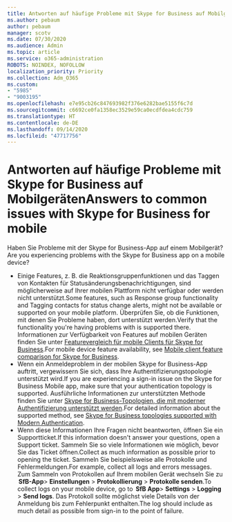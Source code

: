 ```yaml
---
title: Antworten auf häufige Probleme mit Skype for Business auf Mobilgeräten
ms.author: pebaum
author: pebaum
manager: scotv
ms.date: 07/30/2020
ms.audience: Admin
ms.topic: article
ms.service: o365-administration
ROBOTS: NOINDEX, NOFOLLOW
localization_priority: Priority
ms.collection: Adm_O365
ms.custom:
- "5985"
- "9003195"
ms.openlocfilehash: e7e95cb26c847693982f376e6282bae5155f6c7d
ms.sourcegitcommit: c6692ce0fa1358ec3529e59ca0ecdfdea4cdc759
ms.translationtype: HT
ms.contentlocale: de-DE
ms.lasthandoff: 09/14/2020
ms.locfileid: "47717756"
---
```

# <a name="answers-to-common-issues-with-skype-for-business-for-mobile"></a><span data-ttu-id="e279a-102">Antworten auf häufige Probleme mit Skype for Business auf Mobilgeräten</span><span class="sxs-lookup"><span data-stu-id="e279a-102">Answers to common issues with Skype for Business for mobile</span></span>

<span data-ttu-id="e279a-103">Haben Sie Probleme mit der Skype for Business-App auf einem Mobilgerät?</span><span class="sxs-lookup"><span data-stu-id="e279a-103">Are you experiencing problems with the Skype for Business app on a mobile device?</span></span>

- <span data-ttu-id="e279a-104">Einige Features, z. B. die Reaktionsgruppenfunktionen und das Taggen von Kontakten für Statusänderungsbenachrichtigungen, sind möglicherweise auf Ihrer mobilen Plattform nicht verfügbar oder werden nicht unterstützt.</span><span class="sxs-lookup"><span data-stu-id="e279a-104">Some features, such as Response group functionality and Tagging contacts for status change alerts, might not be available or supported on your mobile platform.</span></span> <span data-ttu-id="e279a-105">Überprüfen Sie, ob die Funktionen, mit denen Sie Probleme haben, dort unterstützt werden.</span><span class="sxs-lookup"><span data-stu-id="e279a-105">Verify that the functionality you're having problems with is supported there.</span></span> <span data-ttu-id="e279a-106">Informationen zur Verfügbarkeit von Features auf mobilen Geräten finden Sie unter [Featurevergleich für mobile Clients für Skype for Business](https://technet.microsoft.com/library/Dn951412.aspx).</span><span class="sxs-lookup"><span data-stu-id="e279a-106">For mobile device feature availability, see [Mobile client feature comparison for Skype for Business](https://technet.microsoft.com/library/Dn951412.aspx).</span></span>
- <span data-ttu-id="e279a-107">Wenn ein Anmeldeproblem in der mobilen Skype for Business-App auftritt, vergewissern Sie sich, dass Ihre Authentifizierungstopologie unterstützt wird.</span><span class="sxs-lookup"><span data-stu-id="e279a-107">If you are experiencing a sign-in issue on the Skype for Business Mobile app, make sure that your authentication topology is supported.</span></span> <span data-ttu-id="e279a-108">Ausführliche Informationen zur unterstützten Methode finden Sie unter [Skype for Business-Topologien, die mit moderner Authentifizierung unterstützt werden](https://docs.microsoft.com/skypeforbusiness/plan-your-deployment/modern-authentication/topologies-supported).</span><span class="sxs-lookup"><span data-stu-id="e279a-108">For detailed information about the supported method, see [Skype for Business topologies supported with Modern Authentication](https://docs.microsoft.com/skypeforbusiness/plan-your-deployment/modern-authentication/topologies-supported).</span></span>  
- <span data-ttu-id="e279a-109">Wenn diese Informationen Ihre Fragen nicht beantworten, öffnen Sie ein Supportticket.</span><span class="sxs-lookup"><span data-stu-id="e279a-109">If this information doesn't answer your questions, open a Support ticket.</span></span> <span data-ttu-id="e279a-110">Sammeln Sie so viele Informationen wie möglich, bevor Sie das Ticket öffnen.</span><span class="sxs-lookup"><span data-stu-id="e279a-110">Collect as much information as possible prior to opening the ticket.</span></span> <span data-ttu-id="e279a-111">Sammeln Sie beispielsweise alle Protokolle und Fehlermeldungen.</span><span class="sxs-lookup"><span data-stu-id="e279a-111">For example, collect all logs and errors messages.</span></span> <span data-ttu-id="e279a-112">Zum Sammeln von Protokollen auf Ihrem mobilen Gerät wechseln Sie zu  **SfB-App**>  **Einstellungen** >  **Protokollierung** >  **Protokolle senden**.</span><span class="sxs-lookup"><span data-stu-id="e279a-112">To collect logs on your mobile device, go to  **SfB App**>  **Settings** >  **Logging** >  **Send logs**.</span></span> <span data-ttu-id="e279a-113">Das Protokoll sollte möglichst viele Details von der Anmeldung bis zum Fehlerpunkt enthalten.</span><span class="sxs-lookup"><span data-stu-id="e279a-113">The log should include as much detail as possible from sign-in to the point of failure.</span></span>
